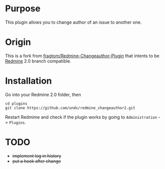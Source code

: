 # Purpose

This plugin allows you to change author of an issue to another one.

# Origin

This is a fork from [fragtom/Redmine-Changeauthor-Plugin](https://github.com/fragtom/Redmine-Changeauthor-Plugin)
that intents to be [Redmine](http://www.redmine.org) 2.0 branch compatible.

# Installation

Go into your Redmine 2.0 folder, then

    cd plugins
    git clone https://github.com/undx/redmine_changeauthor2.git

Restart Redmime and check if the plugin works by going to `Administration` -> `Plugins`.

# TODO

* <strike>implement log in history</strike>
* <strike>put a hook after change</strike>

